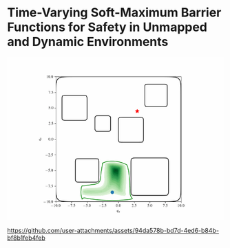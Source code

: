 # Time-Varying Soft-Maximum Barrier Functions for Safety in Unmapped and Dynamic Environments

<p align="center">
  <img src="LiDAR_CBF/examples/unicycle/unicycle_lidar_plot/contour_plot_animation_2024-08-27_02-56-45.gif" alt="counter animation" width="600">
</p>

https://github.com/user-attachments/assets/94da578b-bd7d-4ed6-b84b-bf8b1feb4feb

